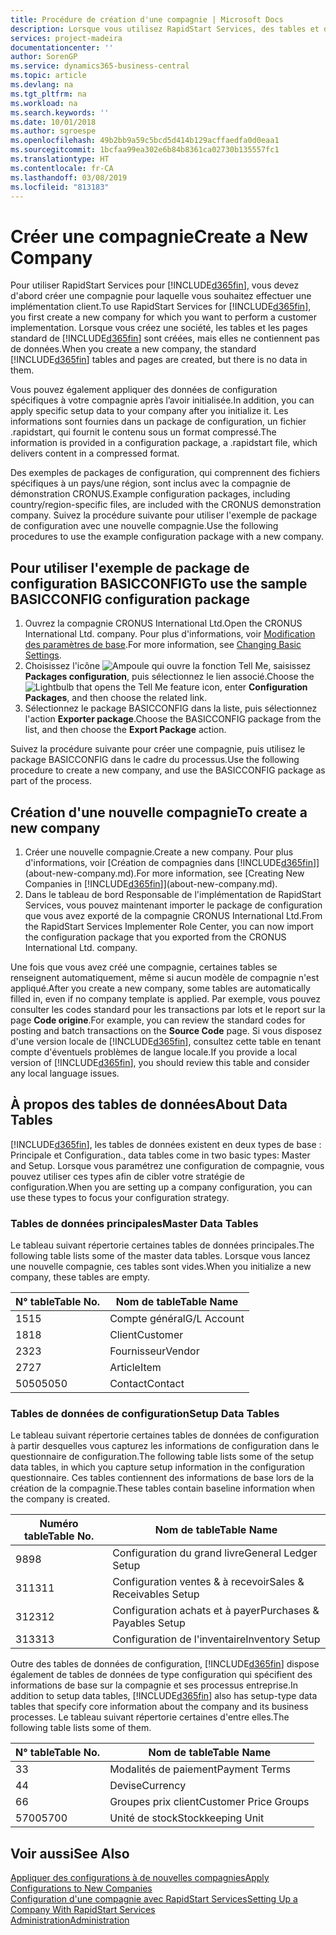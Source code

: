 ```yaml
---
title: Procédure de création d'une compagnie | Microsoft Docs
description: Lorsque vous utilisez RapidStart Services, des tables et des pages sont créées, mais elles ne contiennent pas de données.
services: project-madeira
documentationcenter: ''
author: SorenGP
ms.service: dynamics365-business-central
ms.topic: article
ms.devlang: na
ms.tgt_pltfrm: na
ms.workload: na
ms.search.keywords: ''
ms.date: 10/01/2018
ms.author: sgroespe
ms.openlocfilehash: 49b2bb9a59c5bcd5d414b129acffaedfa0d0eaa1
ms.sourcegitcommit: 1bcfaa99ea302e6b84b8361ca02730b135557fc1
ms.translationtype: HT
ms.contentlocale: fr-CA
ms.lasthandoff: 03/08/2019
ms.locfileid: "813183"
---
```

# <a name="create-a-new-company"></a><span data-ttu-id="8bbce-103">Créer une compagnie</span><span class="sxs-lookup"><span data-stu-id="8bbce-103">Create a New Company</span></span>
<span data-ttu-id="8bbce-104">Pour utiliser RapidStart Services pour [!INCLUDE[d365fin](includes/d365fin_md.md)], vous devez d'abord créer une compagnie pour laquelle vous souhaitez effectuer une implémentation client.</span><span class="sxs-lookup"><span data-stu-id="8bbce-104">To use RapidStart Services for [!INCLUDE[d365fin](includes/d365fin_md.md)], you first create a new company for which you want to perform a customer implementation.</span></span> <span data-ttu-id="8bbce-105">Lorsque vous créez une société, les tables et les pages standard de [!INCLUDE[d365fin](includes/d365fin_md.md)] sont créées, mais elles ne contiennent pas de données.</span><span class="sxs-lookup"><span data-stu-id="8bbce-105">When you create a new company, the standard [!INCLUDE[d365fin](includes/d365fin_md.md)] tables and pages are created, but there is no data in them.</span></span>

<span data-ttu-id="8bbce-106">Vous pouvez également appliquer des données de configuration spécifiques à votre compagnie après l’avoir initialisée.</span><span class="sxs-lookup"><span data-stu-id="8bbce-106">In addition, you can apply specific setup data to your company after you initialize it.</span></span> <span data-ttu-id="8bbce-107">Les informations sont fournies dans un package de configuration, un fichier .rapidstart, qui fournit le contenu sous un format compressé.</span><span class="sxs-lookup"><span data-stu-id="8bbce-107">The information is provided in a configuration package, a .rapidstart file, which delivers content in a compressed format.</span></span>  

<span data-ttu-id="8bbce-108">Des exemples de packages de configuration, qui comprennent des fichiers spécifiques à un pays/une région, sont inclus avec la compagnie de démonstration CRONUS.</span><span class="sxs-lookup"><span data-stu-id="8bbce-108">Example configuration packages, including country/region-specific files, are included with the CRONUS demonstration company.</span></span> <span data-ttu-id="8bbce-109">Suivez la procédure suivante pour utiliser l'exemple de package de configuration avec une nouvelle compagnie.</span><span class="sxs-lookup"><span data-stu-id="8bbce-109">Use the following procedures to use the example configuration package with a new company.</span></span>  

## <a name="to-use-the-sample-basicconfig-configuration-package"></a><span data-ttu-id="8bbce-110">Pour utiliser l'exemple de package de configuration BASICCONFIG</span><span class="sxs-lookup"><span data-stu-id="8bbce-110">To use the sample BASICCONFIG configuration package</span></span>  
1. <span data-ttu-id="8bbce-111">Ouvrez la compagnie CRONUS International Ltd.</span><span class="sxs-lookup"><span data-stu-id="8bbce-111">Open the CRONUS International Ltd. company.</span></span> <span data-ttu-id="8bbce-112">Pour plus d'informations, voir [Modification des paramètres de base](ui-change-basic-settings.md).</span><span class="sxs-lookup"><span data-stu-id="8bbce-112">For more information, see [Changing Basic Settings](ui-change-basic-settings.md).</span></span>
2. <span data-ttu-id="8bbce-113">Choisissez l'icône ![Ampoule qui ouvre la fonction Tell Me](media/ui-search/search_small.png "Dites-moi ce que vous voulez faire"), saisissez **Packages configuration**, puis sélectionnez le lien associé.</span><span class="sxs-lookup"><span data-stu-id="8bbce-113">Choose the ![Lightbulb that opens the Tell Me feature](media/ui-search/search_small.png "Tell me what you want to do") icon, enter **Configuration Packages**, and then choose the related link.</span></span>  
3. <span data-ttu-id="8bbce-114">Sélectionnez le package BASICCONFIG dans la liste, puis sélectionnez l'action **Exporter package**.</span><span class="sxs-lookup"><span data-stu-id="8bbce-114">Choose the BASICCONFIG package from the list, and then choose the **Export Package** action.</span></span>  

<span data-ttu-id="8bbce-115">Suivez la procédure suivante pour créer une compagnie, puis utilisez le package BASICCONFIG dans le cadre du processus.</span><span class="sxs-lookup"><span data-stu-id="8bbce-115">Use the following procedure to create a new company, and use the BASICCONFIG package as part of the process.</span></span>  

## <a name="to-create-a-new-company"></a><span data-ttu-id="8bbce-116">Création d'une nouvelle compagnie</span><span class="sxs-lookup"><span data-stu-id="8bbce-116">To create a new company</span></span>  
1. <span data-ttu-id="8bbce-117">Créer une nouvelle compagnie.</span><span class="sxs-lookup"><span data-stu-id="8bbce-117">Create a new company.</span></span> <span data-ttu-id="8bbce-118">Pour plus d'informations, voir [Création de compagnies dans [!INCLUDE[d365fin](includes/d365fin_md.md)]](about-new-company.md).</span><span class="sxs-lookup"><span data-stu-id="8bbce-118">For more information, see [Creating New Companies in [!INCLUDE[d365fin](includes/d365fin_md.md)]](about-new-company.md).</span></span>
2. <span data-ttu-id="8bbce-119">Dans le tableau de bord Responsable de l'implémentation de RapidStart Services, vous pouvez maintenant importer le package de configuration que vous avez exporté de la compagnie CRONUS International Ltd.</span><span class="sxs-lookup"><span data-stu-id="8bbce-119">From the RapidStart Services Implementer Role Center, you can now import the configuration package that you exported from the CRONUS International Ltd. company.</span></span>

<span data-ttu-id="8bbce-120">Une fois que vous avez créé une compagnie, certaines tables se renseignent automatiquement, même si aucun modèle de compagnie n'est appliqué.</span><span class="sxs-lookup"><span data-stu-id="8bbce-120">After you create a new company, some tables are automatically filled in, even if no company template is applied.</span></span> <span data-ttu-id="8bbce-121">Par exemple, vous pouvez consulter les codes standard pour les transactions par lots et le report sur la page **Code origine**.</span><span class="sxs-lookup"><span data-stu-id="8bbce-121">For example, you can review the standard codes for posting and batch transactions on the **Source Code** page.</span></span> <span data-ttu-id="8bbce-122">Si vous disposez d'une version locale de [!INCLUDE[d365fin](includes/d365fin_md.md)], consultez cette table en tenant compte d'éventuels problèmes de langue locale.</span><span class="sxs-lookup"><span data-stu-id="8bbce-122">If you provide a local version of [!INCLUDE[d365fin](includes/d365fin_md.md)], you should review this table and consider any local language issues.</span></span>

## <a name="about-data-tables"></a><span data-ttu-id="8bbce-123">À propos des tables de données</span><span class="sxs-lookup"><span data-stu-id="8bbce-123">About Data Tables</span></span>
[!INCLUDE[d365fin](includes/d365fin_md.md)]<span data-ttu-id="8bbce-124">, les tables de données existent en deux types de base : Principale et Configuration.</span><span class="sxs-lookup"><span data-stu-id="8bbce-124">, data tables come in two basic types: Master and Setup.</span></span> <span data-ttu-id="8bbce-125">Lorsque vous paramétrez une configuration de compagnie, vous pouvez utiliser ces types afin de cibler votre stratégie de configuration.</span><span class="sxs-lookup"><span data-stu-id="8bbce-125">When you are setting up a company configuration, you can use these types to focus your configuration strategy.</span></span>  

### <a name="master-data-tables"></a><span data-ttu-id="8bbce-126">Tables de données principales</span><span class="sxs-lookup"><span data-stu-id="8bbce-126">Master Data Tables</span></span>  
<span data-ttu-id="8bbce-127">Le tableau suivant répertorie certaines tables de données principales.</span><span class="sxs-lookup"><span data-stu-id="8bbce-127">The following table lists some of the master data tables.</span></span> <span data-ttu-id="8bbce-128">Lorsque vous lancez une nouvelle compagnie, ces tables sont vides.</span><span class="sxs-lookup"><span data-stu-id="8bbce-128">When you initialize a new company, these tables are empty.</span></span>  

|<span data-ttu-id="8bbce-129">N° table</span><span class="sxs-lookup"><span data-stu-id="8bbce-129">Table No.</span></span>|<span data-ttu-id="8bbce-130">Nom de table</span><span class="sxs-lookup"><span data-stu-id="8bbce-130">Table Name</span></span>|  
|-------------------|--------------------|  
|<span data-ttu-id="8bbce-131">15</span><span class="sxs-lookup"><span data-stu-id="8bbce-131">15</span></span>|<span data-ttu-id="8bbce-132">Compte général</span><span class="sxs-lookup"><span data-stu-id="8bbce-132">G/L Account</span></span>|  
|<span data-ttu-id="8bbce-133">18</span><span class="sxs-lookup"><span data-stu-id="8bbce-133">18</span></span>|<span data-ttu-id="8bbce-134">Client</span><span class="sxs-lookup"><span data-stu-id="8bbce-134">Customer</span></span>|  
|<span data-ttu-id="8bbce-135">23</span><span class="sxs-lookup"><span data-stu-id="8bbce-135">23</span></span>|<span data-ttu-id="8bbce-136">Fournisseur</span><span class="sxs-lookup"><span data-stu-id="8bbce-136">Vendor</span></span>|  
|<span data-ttu-id="8bbce-137">27</span><span class="sxs-lookup"><span data-stu-id="8bbce-137">27</span></span>|<span data-ttu-id="8bbce-138">Article</span><span class="sxs-lookup"><span data-stu-id="8bbce-138">Item</span></span>|  
|<span data-ttu-id="8bbce-139">5050</span><span class="sxs-lookup"><span data-stu-id="8bbce-139">5050</span></span>|<span data-ttu-id="8bbce-140">Contact</span><span class="sxs-lookup"><span data-stu-id="8bbce-140">Contact</span></span>|  

### <a name="setup-data-tables"></a><span data-ttu-id="8bbce-141">Tables de données de configuration</span><span class="sxs-lookup"><span data-stu-id="8bbce-141">Setup Data Tables</span></span>  
<span data-ttu-id="8bbce-142">Le tableau suivant répertorie certaines tables de données de configuration à partir desquelles vous capturez les informations de configuration dans le questionnaire de configuration.</span><span class="sxs-lookup"><span data-stu-id="8bbce-142">The following table lists some of the setup data tables, in which you capture setup information in the configuration questionnaire.</span></span> <span data-ttu-id="8bbce-143">Ces tables contiennent des informations de base lors de la création de la compagnie.</span><span class="sxs-lookup"><span data-stu-id="8bbce-143">These tables contain baseline information when the company is created.</span></span>  

|<span data-ttu-id="8bbce-144">Numéro table</span><span class="sxs-lookup"><span data-stu-id="8bbce-144">Table No.</span></span>|<span data-ttu-id="8bbce-145">Nom de table</span><span class="sxs-lookup"><span data-stu-id="8bbce-145">Table Name</span></span>|  
|-------------------|--------------------|  
|<span data-ttu-id="8bbce-146">98</span><span class="sxs-lookup"><span data-stu-id="8bbce-146">98</span></span>|<span data-ttu-id="8bbce-147">Configuration du grand livre</span><span class="sxs-lookup"><span data-stu-id="8bbce-147">General Ledger Setup</span></span>|  
|<span data-ttu-id="8bbce-148">311</span><span class="sxs-lookup"><span data-stu-id="8bbce-148">311</span></span>|<span data-ttu-id="8bbce-149">Configuration ventes & à recevoir</span><span class="sxs-lookup"><span data-stu-id="8bbce-149">Sales & Receivables Setup</span></span>|  
|<span data-ttu-id="8bbce-150">312</span><span class="sxs-lookup"><span data-stu-id="8bbce-150">312</span></span>|<span data-ttu-id="8bbce-151">Configuration achats et à payer</span><span class="sxs-lookup"><span data-stu-id="8bbce-151">Purchases & Payables Setup</span></span>|  
|<span data-ttu-id="8bbce-152">313</span><span class="sxs-lookup"><span data-stu-id="8bbce-152">313</span></span>|<span data-ttu-id="8bbce-153">Configuration de l'inventaire</span><span class="sxs-lookup"><span data-stu-id="8bbce-153">Inventory Setup</span></span>|  

<span data-ttu-id="8bbce-154">Outre des tables de données de configuration, [!INCLUDE[d365fin](includes/d365fin_md.md)] dispose également de tables de données de type configuration qui spécifient des informations de base sur la compagnie et ses processus entreprise.</span><span class="sxs-lookup"><span data-stu-id="8bbce-154">In addition to setup data tables, [!INCLUDE[d365fin](includes/d365fin_md.md)] also has setup-type data tables that specify core information about the company and its business processes.</span></span> <span data-ttu-id="8bbce-155">Le tableau suivant répertorie certaines d'entre elles.</span><span class="sxs-lookup"><span data-stu-id="8bbce-155">The following table lists some of them.</span></span>  

|<span data-ttu-id="8bbce-156">N° table</span><span class="sxs-lookup"><span data-stu-id="8bbce-156">Table No.</span></span>|<span data-ttu-id="8bbce-157">Nom de table</span><span class="sxs-lookup"><span data-stu-id="8bbce-157">Table Name</span></span>|  
|-------------------|--------------------|  
|<span data-ttu-id="8bbce-158">3</span><span class="sxs-lookup"><span data-stu-id="8bbce-158">3</span></span>|<span data-ttu-id="8bbce-159">Modalités de paiement</span><span class="sxs-lookup"><span data-stu-id="8bbce-159">Payment Terms</span></span>|  
|<span data-ttu-id="8bbce-160">4</span><span class="sxs-lookup"><span data-stu-id="8bbce-160">4</span></span>|<span data-ttu-id="8bbce-161">Devise</span><span class="sxs-lookup"><span data-stu-id="8bbce-161">Currency</span></span>|  
|<span data-ttu-id="8bbce-162">6</span><span class="sxs-lookup"><span data-stu-id="8bbce-162">6</span></span>|<span data-ttu-id="8bbce-163">Groupes prix client</span><span class="sxs-lookup"><span data-stu-id="8bbce-163">Customer Price Groups</span></span>|  
|<span data-ttu-id="8bbce-164">5700</span><span class="sxs-lookup"><span data-stu-id="8bbce-164">5700</span></span>|<span data-ttu-id="8bbce-165">Unité de stock</span><span class="sxs-lookup"><span data-stu-id="8bbce-165">Stockkeeping Unit</span></span>|

  

## <a name="see-also"></a><span data-ttu-id="8bbce-166">Voir aussi</span><span class="sxs-lookup"><span data-stu-id="8bbce-166">See Also</span></span>  
[<span data-ttu-id="8bbce-167">Appliquer des configurations à de nouvelles compagnies</span><span class="sxs-lookup"><span data-stu-id="8bbce-167">Apply Configurations to New Companies</span></span>](admin-apply-configuration-to-new-companies.md)  
[<span data-ttu-id="8bbce-168">Configuration d'une compagnie avec RapidStart Services</span><span class="sxs-lookup"><span data-stu-id="8bbce-168">Setting Up a Company With RapidStart Services</span></span>](admin-set-up-a-company-with-rapidstart.md)  
[<span data-ttu-id="8bbce-169">Administration</span><span class="sxs-lookup"><span data-stu-id="8bbce-169">Administration</span></span>](admin-setup-and-administration.md)

